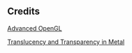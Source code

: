 ## Credits

[Advanced OpenGL](https://learnopengl.com/)

[Translucency and Transparency in Metal](http://metalbyexample.com/translucency-and-transparency/)
